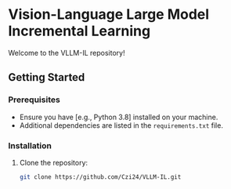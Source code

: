# Vision-Language Large Model Incremental Learning

Welcome to the VLLM-IL repository! 



## Getting Started

### Prerequisites

- Ensure you have [e.g., Python 3.8] installed on your machine.
- Additional dependencies are listed in the `requirements.txt` file.

### Installation

1. Clone the repository:
   ```bash
   git clone https://github.com/Czi24/VLLM-IL.git
